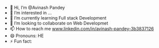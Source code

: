 - 👋 Hi, I’m @Avinash Pandey 
- 👀 I’m interested in ...
- 🌱 I’m currently learning Full stack Development 
- 💞️ I’m looking to collaborate on Web Developmet
- 📫 How to reach me www.linkedin.com/in/avinash-pandey-3b3837126
- 😄 Pronouns: HE
- ⚡ Fun fact: 

<!---
avip1626/avip1626 is a ✨ special ✨ repository because its `README.md` (this file) appears on your GitHub profile.
You can click the Preview link to take a look at your changes.
--->
